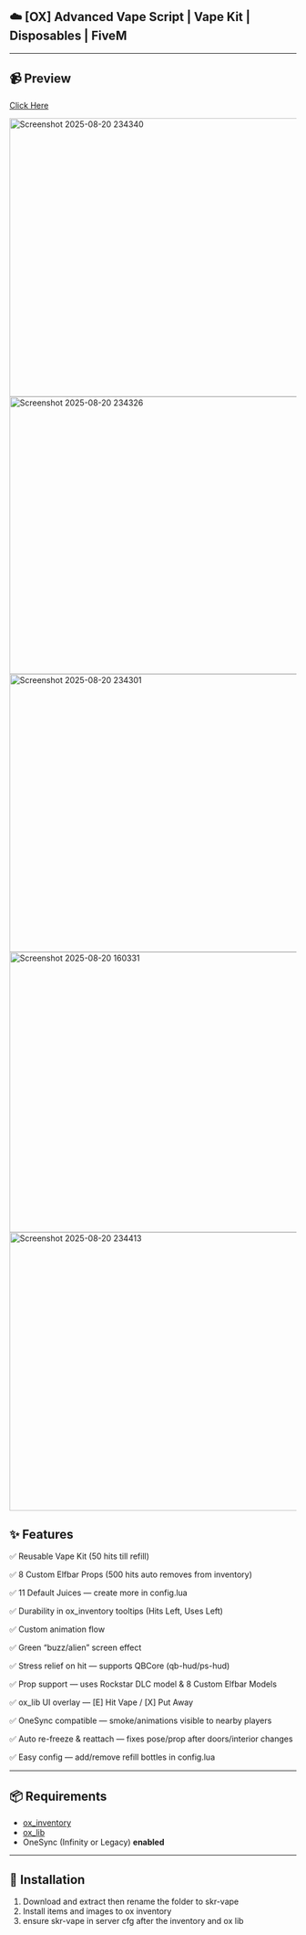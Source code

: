 ## ☁️ [OX] Advanced Vape Script | Vape Kit | Disposables | FiveM

---
## 📹 Preview
[Click Here](https://youtu.be/IMLfzVjicos?si=JRQNjh36chyK1dsU)

<img width="1165" height="488" alt="Screenshot 2025-08-20 234340" src="https://github.com/user-attachments/assets/1757e074-82b8-4ebd-bd98-87566af1a115" />
<img width="1167" height="486" alt="Screenshot 2025-08-20 234326" src="https://github.com/user-attachments/assets/1f3c42bc-12f8-4de9-b7a5-5bf1467c2a32" />
<img width="1167" height="487" alt="Screenshot 2025-08-20 234301" src="https://github.com/user-attachments/assets/cc70a2b8-ed87-4257-8e55-3ffa15f51e9a" />
<img width="1170" height="491" alt="Screenshot 2025-08-20 160331" src="https://github.com/user-attachments/assets/4cb3b73e-87a5-4c3a-a9e8-9451172221c5" />
<img width="1165" height="488" alt="Screenshot 2025-08-20 234413" src="https://github.com/user-attachments/assets/92f99765-4ffa-44e0-9f4d-2c37bf9ec252" />


## ✨ Features

✅ Reusable Vape Kit (50 hits till refill)

✅ 8 Custom Elfbar Props (500 hits auto removes from inventory)

✅ 11 Default Juices — create more in config.lua

✅ Durability in ox_inventory tooltips (Hits Left, Uses Left)

✅ Custom animation flow 

✅ Green “buzz/alien” screen effect

✅ Stress relief on hit — supports QBCore (qb-hud/ps-hud)

✅ Prop support — uses Rockstar DLC model & 8 Custom Elfbar Models

✅ ox_lib UI overlay — [E] Hit Vape / [X] Put Away

✅ OneSync compatible — smoke/animations visible to nearby players

✅ Auto re-freeze & reattach — fixes pose/prop after doors/interior changes

✅ Easy config — add/remove refill bottles in config.lua

---

## 📦 Requirements

- [ox_inventory](https://github.com/overextended/ox_inventory)  
- [ox_lib](https://github.com/overextended/ox_lib)  
- OneSync (Infinity or Legacy) **enabled**

---

## 🔧 Installation

1. Download and extract then rename the folder to skr-vape
2. Install items and images to ox inventory
3. ensure skr-vape in server cfg after the inventory and ox lib



